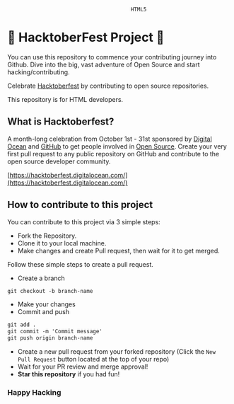                                            HTML5

# 🎃 HacktoberFest Project 🎃

You can use this repository to commence your contributing journey into Github. Dive into the big, vast adventure of Open Source and start hacking/contributing.

Celebrate [Hacktoberfest](https://hacktoberfest.digitalocean.com/) by contributing to open source repositories.

This repository is for HTML developers.

## What is Hacktoberfest?
A month-long celebration from October 1st - 31st sponsored by [Digital Ocean](https://hacktoberfest.digitalocean.com/) and [GitHub](https://github.com/blog/2433-celebrate-open-source-this-october-with-hacktoberfest) to get people involved in [Open Source](https://github.com/open-source). Create your very first pull request to any public repository on GitHub and contribute to the open source developer community.

[https://hacktoberfest.digitalocean.com/](https://hacktoberfest.digitalocean.com/)

## How to contribute to this project

You can contribute to this project via 3 simple steps:

* Fork the Repository.
* Clone it to your local machine.
* Make changes and create Pull request, then wait for it to get merged.

Follow these simple steps to create a pull request.

* Create a branch

```markdown
git checkout -b branch-name
```

* Make your changes
* Commit and push

```markdown
git add .
git commit -m 'Commit message'
git push origin branch-name
```

* Create a new pull request from your forked repository (Click the `New Pull Request` button located at the top of your repo)
* Wait for your PR review and merge approval!
* __Star this repository__ if you had fun!

### Happy Hacking